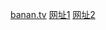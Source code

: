 <a href="https://ww1.banan.tv" rel="nofollow">banan.tv</a>
<a href="https://ww1.banan.tv" rel="nofollow">网址1</a>
<a href="https://lotusbuzz.com" rel="nofollow">网址2</a>
